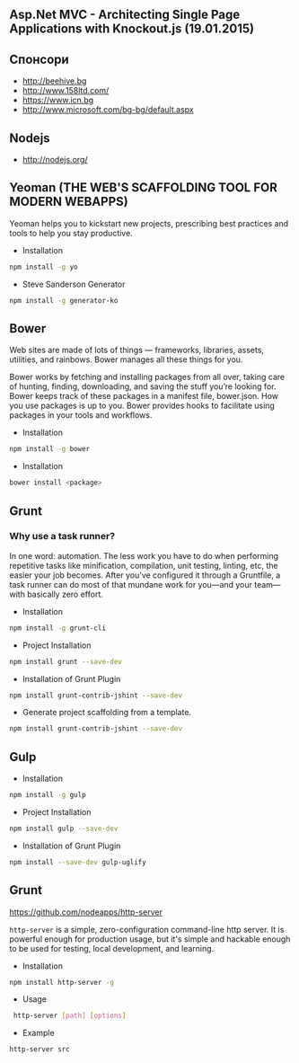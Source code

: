 ## Asp.Net MVC - Architecting Single Page Applications with Knockout.js (19.01.2015)

## Спонсори
- http://beehive.bg
- http://www.158ltd.com/
- https://www.icn.bg
- http://www.microsoft.com/bg-bg/default.aspx

## Nodejs
- http://nodejs.org/

## Yeoman (THE WEB'S SCAFFOLDING TOOL FOR MODERN WEBAPPS)

Yeoman helps you to kickstart new projects, prescribing best practices and tools to help you stay productive.

- Installation

```bash
npm install -g yo
```

- Steve Sanderson Generator

```bash
npm install -g generator-ko
```

## Bower

Web sites are made of lots of things — frameworks, libraries, assets, utilities, and rainbows. Bower manages all these things for you.

Bower works by fetching and installing packages from all over, taking care of hunting, finding, downloading, and saving the stuff you’re looking for. Bower keeps track of these packages in a manifest file, bower.json. How you use packages is up to you. Bower provides hooks to facilitate using packages in your tools and workflows.

- Installation

```bash
npm install -g bower
```

- Installation

```bash
bower install <package>
```

## Grunt

### Why use a task runner?

In one word: automation. The less work you have to do when performing repetitive tasks like minification, compilation, unit testing, linting, etc, the easier your job becomes. After you've configured it through a Gruntfile, a task runner can do most of that mundane work for you—and your team—with basically zero effort.

- Installation

```bash
npm install -g grunt-cli
```

- Project Installation

```bash
npm install grunt --save-dev
```

- Installation of Grunt Plugin 

```bash
npm install grunt-contrib-jshint --save-dev
```

- Generate project scaffolding from a template.

```bash
npm install grunt-contrib-jshint --save-dev
```
## Gulp

- Installation

```bash
npm install -g gulp
```

- Project Installation

```bash
npm install gulp --save-dev
```

- Installation of Grunt Plugin 

```bash
npm install --save-dev gulp-uglify
```

## Grunt

https://github.com/nodeapps/http-server

`http-server` is a simple, zero-configuration command-line http server. It is powerful enough for production usage, but it's simple and hackable enough to be used for testing, local development, and learning.

- Installation

```bash
npm install http-server -g
```

- Usage

```bash
 http-server [path] [options]
```

- Example

```bash
http-server src
```
